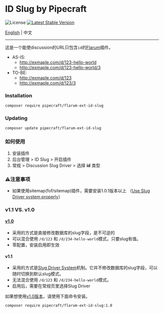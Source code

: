 # ID Slug by Pipecraft

![License](https://img.shields.io/badge/license-MIT-blue.svg) [![Latest Stable Version](https://img.shields.io/packagist/v/pipecraft/flarum-ext-id-slug.svg)](https://packagist.org/packages/fof/transliterator)

[English](README.md) | 中文

---

这是一个能使discussion的URL只包含`id`的[Flarum](http://flarum.org)插件。

- AS-IS:
  - http://exmaple.com/d/123-hello-world
  - http://exmaple.com/d/123-hello-world/3
- TO-BE:
  - http://exmaple.com/d/123
  - http://exmaple.com/d/123/3

### Installation

```sh
composer require pipecraft/flarum-ext-id-slug
```

### Updating

```sh
composer update pipecraft/flarum-ext-id-slug
```

### 如何使用

1. 安装插件
2. 后台管理 > ID Slug > 开启插件
3. 常规 > Discussion Slug Driver > 选择 **id** 类型

### ⚠️注意事项

- 如果使用sitemap(fof/sitemap)插件，需要安装1.0.1版本以上 （[Use Slug Driver system properly](https://github.com/FriendsOfFlarum/sitemap/issues/30)）

### v1.1 VS. v1.0

#### [v1.0](https://github.com/PipecraftNet/flarum-ext-id-slug/blob/v1.0/README-cn.md)

- 采用的方式是直接修改数据库的slug字段，是不可逆的
- 可以混合使用 `/d/123` 和 `/d/234-hello-world`模式，只要slug有值。
- 零配置，安装启用即生效

#### v1.1

- 采用的方式是[Slug Driver System](https://github.com/flarum/core/pull/2456)机制。它并不修改数据库的slug字段，可以随时切换到默认slug模式。
- 无法混合使用 `/d/123` 和 `/d/234-hello-world`模式。
- 启用后，需要在常规页里选择Slug Driver

如果想使用[v1.0版本](https://github.com/PipecraftNet/flarum-ext-id-slug/tree/v1.0)，请使用下面命令安装。

```sh
composer require pipecraft/flarum-ext-id-slug:1.0
```
